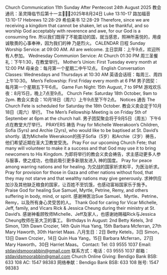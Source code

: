 Church Communication 11th Sunday After Pentecost 24th August 2025
教会通讯：圣灵降临节后第十一主日̶̶2025年8月24日
Luke 13:10-17
路加福音 13:10-17
Hebrews 12:28-29
希伯来书 12:28-29
Therefore, since we are receiving a kingdom that cannot be shaken, let us be thankful, and so
worship God acceptably with reverence and awe, for our God is a consuming fire.
所以我们既得了不能震动的国，就当感恩，照神所喜悦的，用虔诚敬畏的心事奉神，因为我们的神
乃是烈火。
CALENDAR
日程
Sunday Worship Service: at 09:00 AM. All are welcome.
主日崇拜：上午9点，欢迎所有人参加。
Wednesday Communion Service: At Church 01:30 PM
周三圣餐礼：下午1:30，在教堂举行。
Mother’s Union: First Tuesday every month at 12:00 PM
母亲会：每月第一个星期二中午12点。
English Conversation Classes: Wednesdays and Thursdays at 10:30 AM
英语会话班：每周三、周四上午10:30。
Men’s Fellowship: First Friday every month at 6 PM
男子团契：每月第一个星期五下午6点。
Game Fun Night: 15th August, 7 to 9PM
游戏欢乐夜：8月15日，晚上7点至9点。
Church Fete: Saturday 18th October, 9am to 2pm.
教会义卖会：10月18日（周六）上午9点至下午2点。
Notices
通告
The Church Fete is scheduled for Saturday the 18th October.
教会义卖会定于10月18日（周六）举行。
The Men’s Fellowship Meeting is on Friday 5th of September at 6pm at the church hall.
男子团契聚会将于9月5日（周五）下午6点在教堂大厅举行。
PRAYERS
祷告
Pray for Michelle Weerakoon’s Children, Sofia (5yrs) and Archie (2yrs), who would like to be
baptised at St. David’s shortly.
请为Michelle
Weerakoon的孩子Sofia（5岁）和Archie（2岁）祷告，他们希望近期在圣大卫教堂受洗。
Pray For our upcoming Church Fete; that many will volunteer to make it a success and that God
may use it to bring newcomers to His Kingdom.
为即将举行的教会义卖会祷告，求主感动更多人参与服事，使之成功，也借此吸引更多新朋友进入
神的国度。
Pray for peace among warring nations and for healing.
为交战的国家祈求和平，为医治祈求。
Pray for provision for those in Gaza and other nations without food, that they may not starve and
that wealthy nations may give generously.
求神供应加沙及其他缺乏粮食的国家，让百姓不至饥饿，也感动富裕国家乐于施予。
Praise God for healing Sue Samuel, Myrtle, Petrine, Remy, and others suffering in body, mind, or
spirit.
感谢神医治Sue Samuel、Myrtle、Petrine、Remy，以及所有身心灵受苦的人。
Thank God for caring for Vicar Michelle, Jeff, family, and Vicars Rick & Jessica Cheung during their
ministry at St. David’s.
感谢神看顾牧师Michelle、Jeff及家人，也感谢祂赐福Rick与Jessica Cheung牧师在圣大卫的事工。
Birthdays In August: 2nd Betty Ketels, 3rd Simon, 13th Dawn Crozier, 14th Quin Hua Yang, 15th
Barbara Mcferran, 27th Mary Haworth, 30th Harriet Maas.
八月生日：2日 Betty Ketels，3日 Simon，13日 Dawn Crozier，14日 Quin Hua Yang，15日 Barbara
Mcferran，27日 Mary Haworth，30日 Harriet Maas。
Contact: Tel: 03 9555 1037 Email: stdavidsmoorabbin@gmail.com
联系方式：电话：03 9555 1037 邮箱：stdavidsmoorabbin@gmail.com
Church Online Giving: Bendigo Bank BSB: 633 108 AC: 1547 98383
网络奉献：Bendigo Bank BSB: 633 108 账号: 1547 98383
